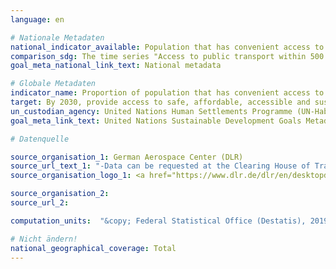```yaml
---
language: en

# Nationale Metadaten
national_indicator_available: Population that has convenient access to public transport
comparison_sdg: The time series "Access to public transport within 500 meters" is compliant with the international metadata description. The time series "Access to public transport within 10 minutes walking distance" is an additional indicator.
goal_meta_national_link_text: National metadata

# Globale Metadaten
indicator_name: Proportion of population that has convenient access to public transport, by sex, age and persons with disabilities
target: By 2030, provide access to safe, affordable, accessible and sustainable transport systems for all, improving road safety, notably by expanding public transport, with special attention to the needs of those in vulnerable situations, women, children, persons with disabilities and older persons
un_custodian_agency: United Nations Human Settlements Programme (UN-Habitat)
goal_meta_link_text: United Nations Sustainable Development Goals Metadata

# Datenquelle

source_organisation_1: German Aerospace Center (DLR)
source_url_text_1: "-Data can be requested at the Clearing House of Transport Data at the German Aerospace Centre (DLR)"
source_organisation_logo_1: <a href="https://www.dlr.de/dlr/en/desktopdefault.aspx/tabid-10002/"><img src="https://g205sdgs.github.io/sdg-indicators/public/LogosEn/dlr.png" alt="Logo DLR" /></a>

source_organisation_2:
source_url_2:

computation_units:  "&copy; Federal Statistical Office (Destatis), 2019"

# Nicht ändern!
national_geographical_coverage: Total
---
```

